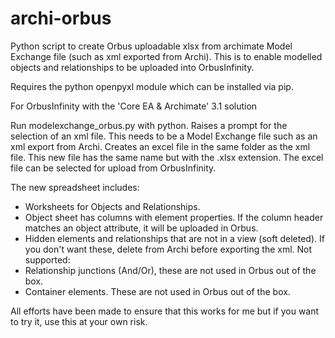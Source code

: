 # archi-orbus
Python script to create Orbus uploadable xlsx from archimate Model Exchange file (such as xml exported from Archi). This is to enable modelled objects and relationships to be uploaded into OrbusInfinity.
 
Requires the python openpyxl module which can be installed via pip.

For OrbusInfinity with the 'Core EA & Archimate' 3.1 solution

Run modelexchange_orbus.py with python. Raises a prompt for the selection of an xml file. This needs to be a Model Exchange file such as an xml export from Archi. Creates an excel file in the same folder as the xml file. This new file has the same name but with the .xlsx extension. The excel file can be selected for upload from OrbusInfinity.

 The new spreadsheet includes: 
  - Worksheets for Objects and Relationships.
  - Object sheet has columns with element properties. If the column header matches an object attribute, it will be uploaded in Orbus.
  - Hidden elements and relationships that are not in a view (soft deleted). If you don't want these, delete from Archi before exporting the xml.
 Not supported:
  - Relationship junctions (And/Or), these are not used in Orbus out of the box.
  - Container elements. These are not used in Orbus out of the box.

All efforts have been made to ensure that this works for me but if you want to try it, use this at your own risk.
